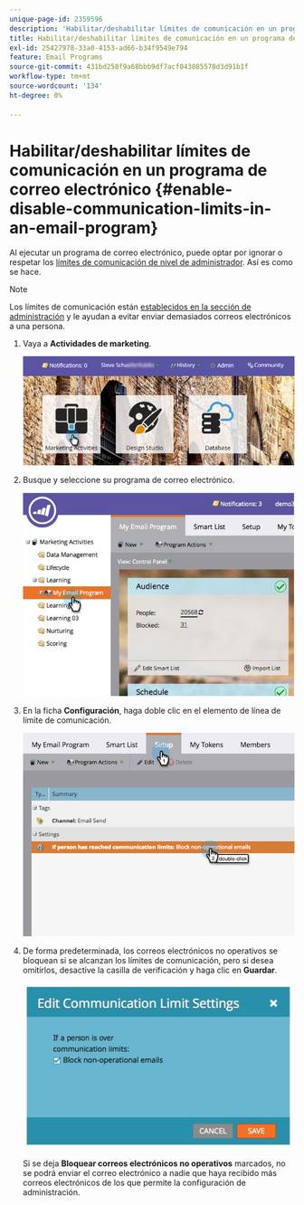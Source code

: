 ```yaml
---
unique-page-id: 2359596
description: 'Habilitar/deshabilitar límites de comunicación en un programa de correo electrónico: documentos de Marketo, documentación del producto'
title: Habilitar/deshabilitar límites de comunicación en un programa de correo electrónico
exl-id: 25427978-33a0-4153-ad66-b34f9549e794
feature: Email Programs
source-git-commit: 431bd258f9a68bbb9df7acf043085578d3d91b1f
workflow-type: tm+mt
source-wordcount: '134'
ht-degree: 0%

---
```


# Habilitar/deshabilitar límites de comunicación en un programa de correo electrónico {#enable-disable-communication-limits-in-an-email-program}

Al ejecutar un programa de correo electrónico, puede optar por ignorar o respetar los [límites de comunicación de nivel de administrador](/help/marketo/product-docs/administration/email-setup/enable-communication-limits.md). Así es como se hace.

>[!NOTE]
>
>Los límites de comunicación están [establecidos en la sección de administración](/help/marketo/product-docs/administration/email-setup/enable-communication-limits.md) y le ayudan a evitar enviar demasiados correos electrónicos a una persona.

1. Vaya a **Actividades de marketing**.

   ![](assets/login-marketing-activities-3.png)

1. Busque y seleccione su programa de correo electrónico.

   ![](assets/selectemailprogram-3.jpg)

1. En la ficha **Configuración**, haga doble clic en el elemento de línea de límite de comunicación.

   ![](assets/blockoperational.png)

1. De forma predeterminada, los correos electrónicos no operativos se bloquean si se alcanzan los límites de comunicación, pero si desea omitirlos, desactive la casilla de verificación y haga clic en **Guardar**.

   ![](assets/ifaperson.jpg)

   Si se deja **Bloquear correos electrónicos no operativos** marcados, no se podrá enviar el correo electrónico a nadie que haya recibido más correos electrónicos de los que permite la configuración de administración.
